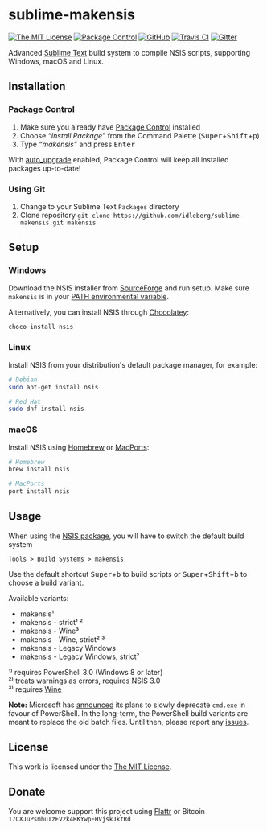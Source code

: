 # sublime-makensis

[![The MIT License](https://img.shields.io/badge/license-MIT-orange.svg?style=flat-square)](http://opensource.org/licenses/MIT)
[![Package Control](https://packagecontrol.herokuapp.com/downloads/makensis.svg?style=flat-square)](https://packagecontrol.io/packages/makensis)
[![GitHub](https://img.shields.io/github/release/idleberg/sublime-makensis.svg?style=flat-square)](https://github.com/idleberg/sublime-makensis/releases)
[![Travis CI](https://img.shields.io/travis/idleberg/sublime-makensis.svg?style=flat-square)](https://travis-ci.org/idleberg/sublime-makensis)
[![Gitter](https://img.shields.io/badge/chat-Gitter-ed1965.svg?style=flat-square)](https://gitter.im/NSIS-Dev/SublimeText)

Advanced [Sublime Text](http://www.sublimetext.com/) build system to compile NSIS scripts, supporting Windows, macOS and Linux.

## Installation

### Package Control

1. Make sure you already have [Package Control](https://packagecontrol.io/) installed
2. Choose *“Install Package”* from the Command Palette (<kbd>Super</kbd>+<kbd>Shift</kbd>+<kbd>p</kbd>)
3. Type *“makensis”* and press <kbd>Enter</kbd>

With [auto_upgrade](http://wbond.net/sublime_packages/package_control/settings/) enabled, Package Control will keep all installed packages up-to-date!

### Using Git

1. Change to your Sublime Text `Packages` directory
2. Clone repository `git clone https://github.com/idleberg/sublime-makensis.git makensis`

## Setup

### Windows

Download the NSIS installer from [SourceForge](https://sourceforge.net/p/nsis) and run setup. Make sure `makensis` is in your [PATH environmental variable](https://superuser.com/questions/284342/what-are-path-and-other-environment-variables-and-how-can-i-set-or-use-them/284351#284351).

Alternatively, you can install NSIS through [Chocolatey](https://chocolatey.org/packages/nsis):

``` bash
choco install nsis
```

### Linux

Install NSIS from your distribution's default package manager, for example:

``` bash
# Debian
sudo apt-get install nsis

# Red Hat
sudo dnf install nsis
```

### macOS

Install NSIS using [Homebrew](http://brew.sh/) or [MacPorts](https://www.macports.org/):

``` bash
# Homebrew
brew install nsis

# MacPorts
port install nsis
```

## Usage

When using the [NSIS package](https://github.com/SublimeText/NSIS), you will have to switch the default build system

    Tools > Build Systems > makensis

Use the default shortcut <kbd>Super</kbd>+<kbd>b</kbd> to build scripts or <kbd>Super</kbd>+<kbd>Shift</kbd>+<kbd>b</kbd> to choose a build variant.

Available variants:

* makensis¹
* makensis - strict¹ ²
* makensis - Wine³
* makensis - Wine, strict² ³
* makensis - Legacy Windows
* makensis - Legacy Windows, strict²

¹⁾ requires PowerShell 3.0 (Windows 8 or later)  
²⁾ treats warnings as errors, requires NSIS 3.0  
³⁾ requires [Wine](https://www.winehq.org/)  

**Note:** Microsoft has [announced](https://blogs.windows.com/windowsexperience/2016/11/17/announcing-windows-10-insider-preview-build-14971-for-pc/) its plans to slowly deprecate `cmd.exe` in favour of PowerShell. In the long-term, the PowerShell build variants are meant to replace the old batch files. Until then, please report any [issues](https://github.com/idleberg/sublime-makensis/issues).

## License

This work is licensed under the [The MIT License](LICENSE).

## Donate

You are welcome support this project using [Flattr](https://flattr.com/submit/auto?user_id=idleberg&url=https://github.com/idleberg/sublime-makensis) or Bitcoin `17CXJuPsmhuTzFV2k4RKYwpEHVjskJktRd`
